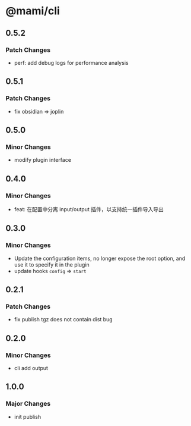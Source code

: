 # @mami/cli

## 0.5.2

### Patch Changes

- perf: add debug logs for performance analysis

## 0.5.1

### Patch Changes

- fix obsidian => joplin

## 0.5.0

### Minor Changes

- modify plugin interface

## 0.4.0

### Minor Changes

- feat: 在配置中分离 input/output 插件，以支持统一插件导入导出

## 0.3.0

### Minor Changes

- Update the configuration items, no longer expose the root option, and use it to specify it in the plugin
- update hooks `config` => `start`

## 0.2.1

### Patch Changes

- fix publish tgz does not contain dist bug

## 0.2.0

### Minor Changes

- cli add output

## 1.0.0

### Major Changes

- init publish
